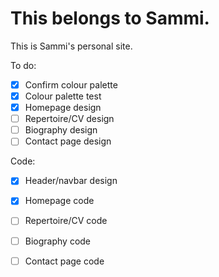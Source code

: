 # This belongs to Sammi.

This is Sammi's personal site.

To do:

- [x] Confirm colour palette
- [x] Colour palette test
- [x] Homepage design
- [ ] Repertoire/CV design
- [ ] Biography design
- [ ] Contact page design

Code:

- [x] Header/navbar design
- [x] Homepage code
- [ ] Repertoire/CV code
- [ ] Biography code
- [ ] Contact page code



